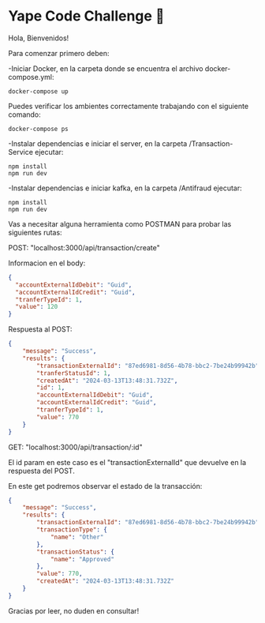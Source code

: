# Yape Code Challenge :rocket:

Hola, Bienvenidos!

Para comenzar primero deben:

-Iniciar Docker, en la carpeta donde se encuentra el archivo docker-compose.yml:
```
docker-compose up
```
Puedes verificar los ambientes correctamente trabajando con el siguiente comando:
```
docker-compose ps
```
-Instalar dependencias e iniciar el server, en la carpeta /Transaction-Service ejecutar:
```
npm install
npm run dev
```
-Instalar dependencias e iniciar kafka, en la carpeta /Antifraud ejecutar:
```
npm install
npm run dev
```

Vas a necesitar alguna herramienta como POSTMAN para probar las siguientes rutas:

POST: "localhost:3000/api/transaction/create"

Informacion en el body:
```json
{
  "accountExternalIdDebit": "Guid",
  "accountExternalIdCredit": "Guid",
  "tranferTypeId": 1,
  "value": 120
}
```
Respuesta al POST: 
```json
{
    "message": "Success",
    "results": {
        "transactionExternalId": "87ed6981-8d56-4b78-bbc2-7be24b99942b",
        "tranferStatusId": 1,
        "createdAt": "2024-03-13T13:48:31.732Z",
        "id": 1,
        "accountExternalIdDebit": "Guid",
        "accountExternalIdCredit": "Guid",
        "tranferTypeId": 1,
        "value": 770
    }
}
```
GET: "localhost:3000/api/transaction/:id"

El id param en este caso es el "transactionExternalId" que devuelve en la respuesta del POST.

En este get podremos observar el estado de la transacción:

```json
{
    "message": "Success",
    "results": {
        "transactionExternalId": "87ed6981-8d56-4b78-bbc2-7be24b99942b",
        "transactionType": {
            "name": "Other"
        },
        "transactionStatus": {
            "name": "Approved"
        },
        "value": 770,
        "createdAt": "2024-03-13T13:48:31.732Z"
    }
}
```

Gracias por leer, no duden en consultar!